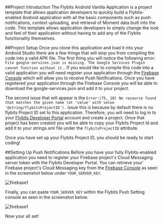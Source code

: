 ##Project Introduction 
The Flybits Android Vanilla Application is a project template that allows application developers to quickly build a Flybits-enabled Android application with all the basic components such as push notifications, context uploading, and retrieval of Moment data built into the code. This template allows application developers to simply change the look and feel of their application without having to add any of the Flybits functionality themselves.

##Project Setup
Once you clone this application and load it into your Android Studio there are a few things that will stop you from compiling the code into a valid APK file. The first thing you will notice the following error: `File google-services.json is missing. The Google Services Plugin cannot function without it.`. If you would like to compile this code into a valid application you will need register your application through the [Firebase Console](https://console.firebase.google.com/) which will allow you to receive Push Notifications. Once you have registered your application through the Firebase Console you will be able to download the google-services.json and add it to your project.

The second issue that will appear is the `Error:(75, 28) No resource found that matches the given name (at 'value' with value '@string/flybitsProjectID').` issue this is because by default there is no flybits Project ID set to this application. Therefore, you will need to log in to your [Flybits Developer Portal](https://devportal.flybits.com) account and create a project. Once that project has been created you will be able to copy your Flybits Project Id and add it to your strings.xml file under the `flybitsProjectID` attribute.

Once you have set up your Flybits Project ID, you should be ready to start coding!

##Setting Up Push Notifications
Before you have your fully Flybits-enabled application you need to register your Firebase project's Cloud Messaging server token with the Flybits Developer Portal. You can retrieve your' Firebase project's Cloud Messaging key from the [Firebase Console](https://console.firebase.google.com/) as seen in the screenshot below under `YOUR_SERVER_KEY`.

![firebase1](https://github.com/flybits/android-vanilla/blob/master/screenshots/firebase1.png)

Finally, you can paste `YOUR_SERVER_KEY` within the Flybits Push Setting console as seen in the screenshot below.

![firebase1](https://github.com/flybits/android-vanilla/blob/master/screenshots/flybits1.png)

Now your all set!
